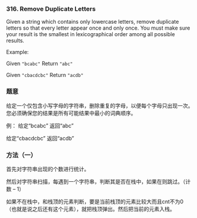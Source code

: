 ### 316\. Remove Duplicate Letters

Given a string which contains only lowercase letters, remove duplicate letters so that every letter appear once and only once. You must make sure your result is the smallest in lexicographical order among all possible results.

Example:

Given `"bcabc"`
Return `"abc"`

Given `"cbacdcbc"`
Return `"acdb"`

### 题意
给定一个仅包含小写字母的字符串，删除重复的字母，以便每个字母只出现一次。 您必须确保您的结果是所有可能结果中最小的词典顺序。

例：
给定“bcabc”
返回“abc”

给定“cbacdcbc”
返回“acdb”

### 方法（一）
首先对字符串出现的个数进行统计。

然后对字符串扫描，每遇到一个字符串，判断其是否在栈中，如果在则跳过。（计数 – 1）

如果不在栈中，和栈顶的元素判断，要是当前栈顶的元素比较大而且cnt不为0（也就是说之后还有这个元素），就把栈顶弹出。然后把当前的元素入栈。